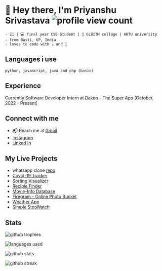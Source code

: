 # 👋 Hey there, I'm **Priyanshu Srivastava** ![profile view count](https://komarev.com/ghpvc/?username=priyanshu4705&label=Profile%20views&color=0e75b6&style=flat)

    - 21 | 💻 final year CSE Student | 🎒 GLBITM collage | AKTU university
    - from Basti, UP, India
    - loves to code with ☕ and 🎵

## Languages i use

    python, javascript, java and php (basic)

## Experience

Currently Software Developer Intern at [Dakoo - The Super App](https://dakoo.app) [October, 2022 - Present]
  
## Connect with me

- 📬 Reach me at [Gmail](mailto:priyanshusrivastava4705@gmail.com)
- [Instagram](https://www.instagram.com/priyanshu4705/)
- [Linked In](https://www.linkedin.com/in/priyanshu-srivastava-b49a00204/)

## My Live Projects

- whatsapp clone [repo](https://github.com/priyanshu4705/whatsapp-clone-frontend)
- [Covid-19 Tracker](https://covid-project-df93b.web.app/)
- [Sorting Visualizer](https://sorting-visualizer-26676.web.app/)
- [Recipie Finder](https://recipefinder-b6ea4.web.app/)
- [Movie-Info Database](https://movie-database-app-4705.web.app/)
- [Firegram - Online Photo Bucket](https://firegram-35b7f.web.app/)
- [Weather App](https://react-weather-app-4b0eb.web.app/)
- [Simple StopWatch](https://stopwatch-4f9d3.web.app/)

## Stats

![github trophies](https://github-profile-trophy.vercel.app/?username=priyanshu4705)

![languages used](https://github-readme-stats.vercel.app/api/top-langs?username=priyanshu4705&show_icons=true&locale=en&layout=compact)

![github stats](https://github-readme-stats.vercel.app/api?username=priyanshu4705&show_icons=true&locale=en)

![github streak](https://github-readme-streak-stats.herokuapp.com/?user=priyanshu4705&)
